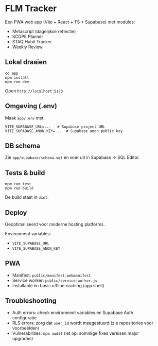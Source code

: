 # FLM Tracker

Een PWA web app (Vite + React + TS + Supabase) met modules:
- Metascript (dagelijkse reflectie)
- SCOPE Planner
- STAQ Habit Tracker
- Weekly Review

## Lokal draaien
```
cd app
npm install
npm run dev
```
Open `http://localhost:5173`

## Omgeving (.env)
Maak `app/.env` met:
```
VITE_SUPABASE_URL=...   # Supabase project URL
VITE_SUPABASE_ANON_KEY=...  # Supabase anon public key
```

## DB schema
Zie `app/supabase/schema.sql` en voer uit in Supabase → SQL Editor.

## Tests & build
```
npm run test
npm run build
```
De build staat in `dist`.

## Deploy
Geoptimaliseerd voor moderne hosting platforms.

Environment variables:
- `VITE_SUPABASE_URL`
- `VITE_SUPABASE_ANON_KEY`

## PWA
- Manifest: `public/manifest.webmanifest`
- Service worker: `public/service-worker.js`
- Installable en basic offline caching (app shell)

## Troubleshooting  
- Auth errors: check environment variables en Supabase Auth configuratie
- RLS errors: zorg dat `user_id` wordt meegestuurd (zie repositories voor voorbeelden)
- Vulnerabilities: `npm audit` (let op: sommige fixes vereisen major upgrades)